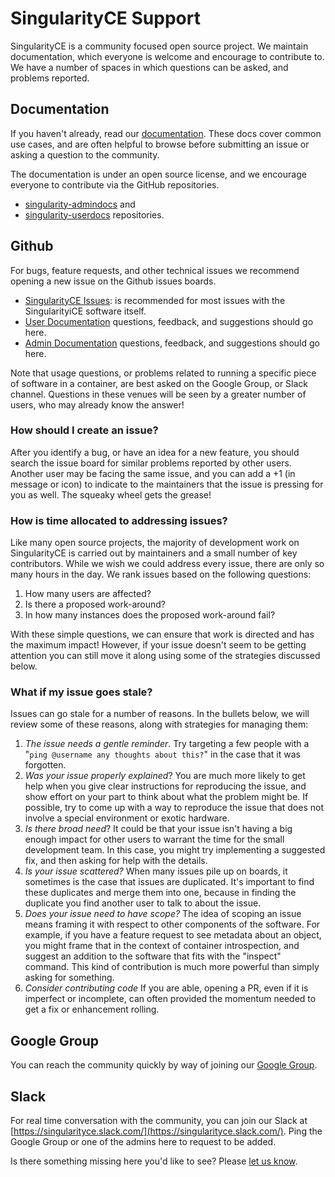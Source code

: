 # SingularityCE Support

SingularityCE is a community focused open source project. We maintain
documentation, which everyone is welcome and encourage to contribute to. We have
a number of spaces in which questions can be asked, and problems reported.

## Documentation

If you haven't already, read our [documentation](https://www.sylabs.io/docs/).
These docs cover common use cases, and are often helpful to browse before
submitting an issue or asking a question to the community.

The documentation is under an open source license, and we encourage everyone to
contribute via the GitHub repositories.

- [singularity-admindocs](https://github.com/sylabs/singularity-admindocs) and
- [singularity-userdocs](https://github.com/sylabs/singularity-userdocs)
  repositories.

## Github

For bugs, feature requests, and other technical issues we recommend opening a
new issue on the Github issues boards.

- [SingularityCE Issues](https://github.com/sylabs/singularity/issues): is
  recommended for most issues with the SingularityiCE software itself.
- [User Documentation](https://github.com/sylabs/singularity-userdocs/issues)
  questions, feedback, and suggestions should go here.
- [Admin Documentation](https://github.com/sylabs/singularity-admindocs/issues)
  questions, feedback, and suggestions should go here.

Note that usage questions, or problems related to running a specific piece of
software in a container, are best asked on the Google Group, or Slack channel.
Questions in these venues will be seen by a greater number of users, who may
already know the answer!

### How should I create an issue?

After you identify a bug, or have an idea for a new feature, you should search
the issue board for similar problems reported by other users. Another user may
be facing the same issue, and you can add a +1 (in message or icon) to indicate
to the maintainers that the issue is pressing for you as well. The squeaky wheel
gets the grease!

### How is time allocated to addressing issues?

Like many open source projects, the majority of development work on
SingularityCE is carried out by maintainers and a small number of key
contributors. While we wish we could address every issue, there are only so many
hours in the day. We rank issues based on the following questions:

1. How many users are affected?
1. Is there a proposed work-around?
1. In how many instances does the proposed work-around fail?

With these simple questions, we can ensure that work is directed and has the
maximum impact! However, if your issue doesn't seem to be getting attention you
can still move it along using some of the strategies discussed below.

### What if my issue goes stale?

Issues can go stale for a number of reasons. In the bullets below, we will
review some of these reasons, along with strategies for managing them:

1. *The issue needs a gentle reminder*. Try targeting a few people with a
   "`ping @username any thoughts about this?`" in the case that it was
   forgotten.
1. *Was your issue properly explained*? You are much more likely to get help
   when you give clear instructions for reproducing the issue, and show effort
   on your part to think about what the problem might be. If possible, try to
   come up with a way to reproduce the issue that does not involve a special
   environment or exotic hardware.
1. *Is there broad need*? It could be that your issue isn't having a big enough
   impact for other users to warrant the time for the small development team. In
   this case, you might try implementing a suggested fix, and then asking for
   help with the details.
1. *Is your issue scattered?* When many issues pile up on boards, it sometimes
   is the case that issues are duplicated. It's important to find these
   duplicates and merge them into one, because in finding the duplicate you find
   another user to talk to about the issue.
1. *Does your issue need to have scope?* The idea of scoping an issue means
   framing it with respect to other components of the software. For example, if
   you have a feature request to see metadata about an object, you might frame
   that in the context of container introspection, and suggest an addition to
   the software that fits with the "inspect" command. This kind of contribution
   is much more powerful than simply asking for something.
1. *Consider contributing code* If you are able, opening a PR, even if it is
   imperfect or incomplete, can often provided the momentum needed to get a fix
   or enhancement rolling.

## Google Group

You can reach the community quickly by way of joining our
[Google Group](https://groups.google.com/g/singularity-ce).

## Slack

For real time conversation with the community, you can join our Slack at
[https://singularityce.slack.com/](https://singularityce.slack.com/). Ping the
Google Group or one of the admins here to request to be added.

Is there something missing here you'd like to see? Please
[let us know](https://github.com/sylabs/singularity/issues).
